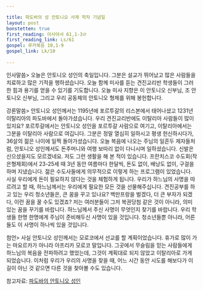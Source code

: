 ```yaml
---

title: 파도바의 성 안토니오 사제 학자 기념일
layout: post 
bonstetten: true
first_reading: 이사야서 61,1-3ㄹ
first_reading_link: Ls/61
gospel: 루카복음 10,1-9
gospel_link: Lk/10 
 
---
```

 
인사말씀>
오늘은 안토니오 성인의 축일입니다. 그분은 설교가 뛰어났고 많은 사람들을 치료하고 많은 기적을 행하셨습니다. 오늘 함께 미사를 듣는 견진교리반 학생들이 그러한 힘과 용기를 얻을 수 있기를 기도합니다. 오늘 미사 지향은 이 안토니오 신부님, 조 안토니오 신부님, 그리고 우리 공동체의 안토니오 형제를 위해 봉헌합니다. 

강론말씀>
안토니오 성인께서는 1195년에 포르투갈의 리스본에서 태어나셨고 1231년 이탈리아의 파도바에서 돌아가셨습니다. 우리 견진교리반에도 이탈리아 사람들이 많이 있지요? 포르투갈에서는 안토니오 성인을 포르투갈 사람으로 여기고, 이탈리아에서는 그분을 이탈리아 사람으로 여깁니다. 그분은 정말 열심히 일하시고 평생 헌신하시다가, 36살의 젊은 나이에 일찍 돌아가셨습니다. 오늘 복음에 나오는 주님의 일흔두 제자들처럼, 안토니오 성인께서도 돈주머니와 여행 보따리 없이 다니시며 일하셨습니다. 신발은 신으셨을지도 모르겠네요. 저도 그런 생활을 해 본 적이 있습니다. 프란치스코 수도회(작은형제회)에서 23-25세 때 3년 동안 여름마다 한달씩, 돈도 없이, 배낭도 없이, 구걸을 하며 지냈습니다. 젊은 수도사들에게 의무적으로 이렇게 하는 프로그램이 있었습니다. 사실 우리에게 돈이 필요하지 않다는 것을 체험하게 됩니다. 우리가 하느님의 사명을 따르려고 할 때, 하느님께서는 우리에게 필요한 모든 것을 선물해주십니다. 
견진공부를 하고 있는 우리 청소년들은, 큰 꿈을 꾸고 있나요? 백만프랑을 벌겠다, 더 큰 부자가 되겠다, 이런 꿈을 꿀 수도 있겠죠? 저는 여러분들이 그저 복권당첨 같은 것이 아니라, 의미 있는 꿈을 꾸기를 바랍니다. 하느님께서 주신 사명이 무엇인지 찾기를 바랍니다. 우리 학생들 한명 한명에게 주님이 준비해두신 사명이 있을 것입니다. 청소년들뿐 아니라, 어른들도 이 사명이 하나씩 있을 것입니다.

첨언>
사실 안토니오 성인께서는 모로코에서 선교를 할 계획이었습니다. 휴가로 많이 가는 마요르카가 아니라 아프리카 모로코 말입니다. 그곳에서 무슬림을 믿는 사람들에게 하느님의 복음을 전파하려고 했었는데, 그것이 계획대로 되지 않았고 이탈리아로 가게 되었습니다. 이처럼 우리가 우리의 사명을 찾을 때, 어느 시간 동안 시도를 해보다가 이 길이 아닌 것 같으면 다른 것을 찾아볼 수도 있습니다. 

참고자료:
<a href="https://maria.catholic.or.kr/mobile/sa_ho/list/view.asp?menugubun=saint&ctxtSaintId=1633">파도바의 안토니오 성인</a>
